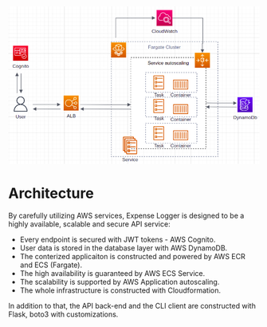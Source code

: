 ![Highly available and scalable Expense logger system](expenselogger-architecture.png)

<h1>Architecture</h1>

By carefully utilizing AWS services, Expense Logger is designed to be a highly available, scalable and secure API service:

- Every endpoint is secured with JWT tokens - AWS Cognito.
- User data is stored in the database layer with AWS DynamoDB.
- The conterized applicaiton is constructed and powered by AWS ECR and ECS (Fargate).
- The high availability is guaranteed by AWS ECS Service.
- The scalability is supported by AWS Application autoscaling.
- The whole infrastructure is constructed with Cloudformation.

In addition to that, the API back-end and the CLI client are constructed with Flask, boto3 with customizations.